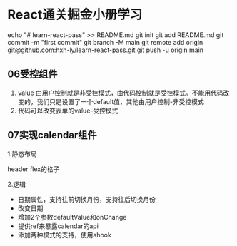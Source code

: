# React通关掘金小册学习
echo "# learn-react-pass" >> README.md
git init
git add README.md
git commit -m "first commit"
git branch -M main
git remote add origin git@github.com:hxh-ly/learn-react-pass.git
git push -u origin main
## 06受控组件
1. value 由用户控制就是非受控模式，由代码控制就是受控模式。不能用代码改变的，我们只是设置了一个default值，其他由用户控制-非受控模式
2. 代码可以改变表单的value-受控模式



## 07实现calendar组件
1.静态布局

header
flex的格子


2.逻辑
- 日期属性，支持往前切换月份，支持往后切换月份
- 改变日期
- 增加2个参数defaultValue和onChange
- 提供ref来暴露calendar的api
- 添加两种模式的支持，使用ahook